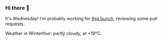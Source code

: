 ### Hi there :wave:

It's Wednesday! I'm probably working for [this bunch](https://github.com/kohofinancial), reviewing some pull requests.

Weather in Winterthur: partly cloudy, at +19°C.

